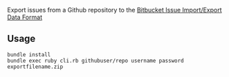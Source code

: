 Export issues from a Github repository to the
[Bitbucket Issue Import/Export Data Format](https://confluence.atlassian.com/pages/viewpage.action?pageId=330796872)

## Usage

```
bundle install
bundle exec ruby cli.rb githubuser/repo username password exportfilename.zip
```
